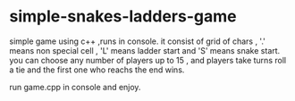 # simple-snakes-ladders-game

simple game using c++ ,runs in console.
it consist of grid of chars , '.' means non special cell , 'L' means ladder start and 'S' means snake start.
you can choose any number of players up to 15 , and players take turns roll a tie and the first one who reachs the end wins.

run game.cpp in console and enjoy.
